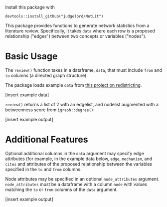 Install this package with 
```
devtools::install_github("judgelord/NetLit")
```

This package provides functions to generate network statistics from a literature review. Specifically, it takes `data` where each row is a proposed relationship ("edges") between two concepts or variables ("nodes"). 

# Basic Usage

The `review()` function takes in a dataframe, `data`, that must include `from` and `to` columns (a directed graph structure). 

The package loads example `data` from [this project on redistricting](https://github.com/judgelord/redistricting).

[insert example data]

`review()` returns a list of 2 with an edgelist, and nodelist augmented with a betweenness score from `igraph::degree()`:

[insert example output]

# Additional Features
Optional additional columns in the `data` argument may specify edge attributes (for example, in the example data below, `edge`, `mechanism`, and `cites` and attributes of the proposed relationship between the variables specified in the `to` and `from` columns.  

Node attributes may be specified in an optional `node_attributes` argument. `node_attributes` must be a dataframe with a column `node` with values matching the `to` or `from` columns of the `data` argument.


[insert example output]

